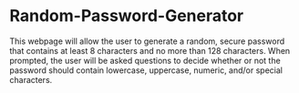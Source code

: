 # Random-Password-Generator
This webpage will allow the user to generate a random, secure password that contains at least 8 characters and no more than 128 characters. When prompted, the user will be asked questions to decide whether or not the password should contain lowercase, uppercase, numeric, and/or special characters. 